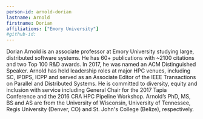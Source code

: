 ```yaml
---
person-id: arnold-dorian
lastname: Arnold
firstname: Dorian
affiliations: ["Emory University"]
#github-id: 
---
```

Dorian Arnold is an associate professor at Emory University studying large, distributed software systems. He has 60+ publications with ~2100 citations and two Top 100 R&D awards. In 2017, he was named an ACM Distinguished Speaker. Arnold has held leadership roles at major HPC venues, including SC, IPDPS, ICPP and served as an Associate Editor of the IEEE Transactions on Parallel and Distributed Systems. He is committed to diversity, equity and inclusion with service including General Chair for the 2017 Tapia Conference and the 2016 CRA HPC Pipeline Workshop. Arnold’s PhD, MS, BS and AS are from the University of Wisconsin, University of Tennessee, Regis University (Denver, CO) and St. John's College (Belize), respectively.
